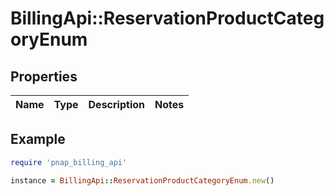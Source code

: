# BillingApi::ReservationProductCategoryEnum

## Properties

| Name | Type | Description | Notes |
| ---- | ---- | ----------- | ----- |

## Example

```ruby
require 'pnap_billing_api'

instance = BillingApi::ReservationProductCategoryEnum.new()
```

